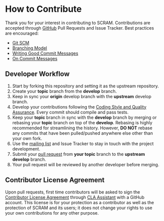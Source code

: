 # How to Contribute

Thank you for your interest in contributing to SCRAM.
Contributions are accepted through [GitHub](https://help.github.com)
Pull Requests and Issue Tracker. Best practices are encouraged:

* [Git SCM](http://git-scm.com/)
* [Branching Model](http://nvie.com/posts/a-successful-git-branching-model/)
* [Writing Good Commit Messages](https://github.com/erlang/otp/wiki/Writing-good-commit-messages)
* [On Commit Messages](http://who-t.blogspot.com/2009/12/on-commit-messages.html)


## Developer Workflow

1. Start by forking this repository and setting it as the upstream repository.
2. Create your **topic** branch from the **develop** branch.
3. Keep in sync your **origin** develop branch with the **upstream** develop
   branch.
4. Develop your contributions following the [Coding Style and Quality Assurance].
   Every commit should compile and pass tests.
5. Keep your **topic** branch in sync with the **develop** branch by merging or
   rebasing your **topic** branch on top of the **develop**. Rebasing is highly
   recommended for streamlining the history. However, **DO NOT** rebase any
   commits that have been pulled/pushed anywhere else other than your own fork.
6. Use the [mailing list] and Issue Tracker to stay in touch with the project
   development.
7. Submit your [pull request] from **your topic** branch to the
   **upstream develop** branch.
8. Your pull request will be reviewed by another developer before merging.

[Coding Style and Quality Assurance]: https://rakhimov.github.io/scram/doc/coding_standards.html
[mailing list]: https://groups.google.com/forum/#!forum/scram-dev
[pull request]: https://help.github.com/articles/using-pull-requests/


## Contributor License Agreement

Upon pull requests, first time contributors will be asked to sign the
[Contributor License Agreement] through [CLA Assistant] with a GitHub account.
This license is for your protection as a contributor as well as the protection
of SCRAM and its users; it does not change your rights to use your own
contributions for any other purpose.

[Contributor License Agreement]: https://github.com/rakhimov/scram/blob/develop/ICLA.md
[CLA Assistant]: https://cla-assistant.io/
